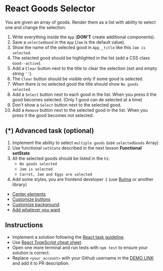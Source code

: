 # React Goods Selector
You are given an array of goods. Render them as a list with ability to select one and change the selection.

1. Write everything inside the `App` (**DON'T** create additional components).
1. Save a `selectedGood` in the `App` (`Jam` is the default value).
1. Show the name of the selected good in `App__title` like this `Jam is selected`.
1. The selected good should be highlighted in the list (add a CSS class `Good--active`).
1. Add a `Clear` button next to the title to clear the selection (set and empty string `''`).
1. The `Clear` button should be visible only if some good is selected.
1. When there is no selected good the title should show `No goods selected`.
1. Add a `Select` button next to each good in the list. When you press it the good becomes selected. (Only 1 good can de selected at a time)
1. Don't show a `Select` button next to the selected good.
1. Add a `Remove` button next to the selected good in the list. When you press it the good becomes not selected.

## (*) Advanced task (optional)

1. Implement the ability to select `multiple goods` (use `selectedGoods` Array)
2. Use functional `setState` described in the next lesson **Functional setState**
3. All the selected goods should be listed in the `h1`:
    - `No goods selected`
    - `Jam is selected`
    - `Carrot, Jam and Eggs are selected`
4. Add some styles, you are frontend developer :) (use [Bulma](https://bulma.io) or another library)
 - [Center elements](https://bulma.io/documentation/layout/level/)
 - [Customize buttons](https://bulma.io/documentation/elements/button/)
 - [Customize background](https://bulma.io/documentation/overview/colors/)
 - [Add whatever you want](https://bulma.io/documentation/)

## Instructions
- Implement a solution following the [React task guideline](https://github.com/mate-academy/react_task-guideline#react-tasks-guideline).
- Use [React TypeScript cheat sheet](https://mate-academy.github.io/fe-program/js/extra/react-typescript).
- Open one more terminal and run tests with `npm test` to ensure your solution is correct.
- Replace `<your_account>` with your Github username in the [DEMO LINK](https://KrisMur.github.io/react_goods-selector/) and add it to PR description.
